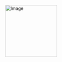 <img width="167" alt="Image" src="https://github.com/user-attachments/assets/40ddfac8-bee7-46d8-915f-adbb68031f69" />
